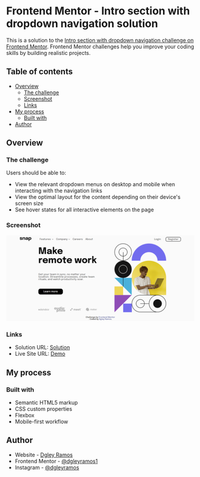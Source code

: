 # Frontend Mentor - Intro section with dropdown navigation solution

This is a solution to the [Intro section with dropdown navigation challenge on Frontend Mentor](https://www.frontendmentor.io/challenges/intro-section-with-dropdown-navigation-ryaPetHE5). Frontend Mentor challenges help you improve your coding skills by building realistic projects. 

## Table of contents

- [Overview](#overview)
  - [The challenge](#the-challenge)
  - [Screenshot](#screenshot)
  - [Links](#links)
- [My process](#my-process)
  - [Built with](#built-with)
- [Author](#author)


## Overview

### The challenge

Users should be able to:

- View the relevant dropdown menus on desktop and mobile when interacting with the navigation links
- View the optimal layout for the content depending on their device's screen size
- See hover states for all interactive elements on the page

### Screenshot

![](./src/img/solucao.png)


### Links

- Solution URL: [Solution](https://github.com/dgleyramos1/dropdown-navigation)
- Live Site URL: [Demo](https://dgleyramos1.github.io/dropdown-navigation/)

## My process

### Built with

- Semantic HTML5 markup
- CSS custom properties
- Flexbox
- Mobile-first workflow

## Author

- Website - [Dgley Ramos](https://dgleyramos.pt)
- Frontend Mentor - [@dgleyramos1](https://www.frontendmentor.io/profile/dgleyramos1)
- Instagram - [@dgleyramos](https://www.instagram.com/dgleyramos/)
